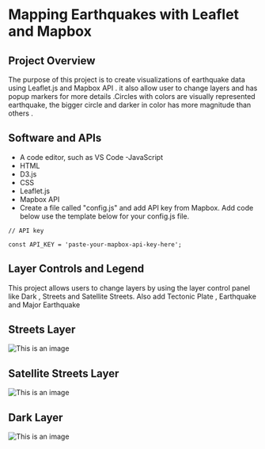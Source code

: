 # Mapping Earthquakes with Leaflet and Mapbox

## Project Overview
The purpose of this project is to create visualizations of earthquake data using Leaflet.js and Mapbox API . it also  allow user to change  layers and has popup markers for more details .Circles with  colors are visually represented earthquake, the bigger circle and  darker in color has more magnitude than others . 

## Software and APIs
- A code editor, such as VS Code
-JavaScript
- HTML
- D3.js
- CSS
- Leaflet.js
- Mapbox API
- Create a file called "config.js"  and add API key from Mapbox.
  Add code below use the template below for your config.js file.
 
 ```
 // API key

const API_KEY = 'paste-your-mapbox-api-key-here';

```

## Layer Controls and Legend
 This project allows users to change layers by using the layer control panel like Dark  , Streets and Satellite Streets. 
 Also add Tectonic Plate , Earthquake and Major Earthquake
 
 ## Streets  Layer 
 
 ![This is an image](https://github.com/NadaAdem/Mapping_Earthquakes/blob/main/Resources/home.png)
 
 ## Satellite Streets Layer 
 
  ![This is an image](https://github.com/NadaAdem/Mapping_Earthquakes/blob/main/Resources/satellite.png)
  
  ## Dark  Layer 
  
  ![This is an image](https://github.com/NadaAdem/Mapping_Earthquakes/blob/main/Resources/dark.png)



